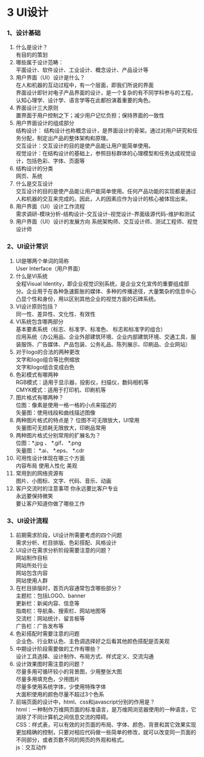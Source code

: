 # 3 UI设计 #
### 1、设计基础 ###

1. 什么是设计？  
有目的的策划
2. 哪些属于设计范畴：  
平面设计、软件设计、工业设计、概念设计、产品设计等
3. 用户界面（UI）设计是什么？  
在人和机器的互动过程中，有一个层面，即我们所说的界面  
界面设计即针对电子产品界面的设计，是一个复杂的有不同学科参与的工程，认知心理学、设计学、语言学等在此都扮演着重要的角色。
4. 界面设计三大原则  
置界面于用户控制之下；减少用户记忆负担；保持界面的一致性
5. 用户界面设计的组成部分  
结构设计： 结构设计也称概念设计，是界面设计的骨架。通过对用户研究和任务分配，制定出产品的整体架构和原理。  
交互设计：交互设计的目的是使产品能让用户能简单使用。  
视觉设计：在结构设计的基础上，参照目标群体的心理模型和任务达成视觉设计，包括色彩、字体、页面等  
6. 结构设计的分类  
网页、系统 
7. 什么是交互设计  
交互设计的目的是使产品能让用户能简单使用。任何产品功能的实现都是通过人和机器的交互来完成的。因此，人的因素应作为设计的核心被体现出来。  
8. 用户界面（UI）设计工作流程  
需求调研-模块分析-结构设计-交互设计-视觉设计-界面级源代码-维护和测试  
9. 用户界面（UI）设计的发展方向
系统架构师、交互设计师、测试工程师、视觉设计师
### 2、UI设计常识 ###
1. UI是哪两个单词的简称  
User Interface（用户界面）  
2. 什么是VI系统  
全程Visual Identity，即企业视觉识别系统，是企业文化宣传的重要组成部分。企业用于在各种急速膨胀的媒体、多种的传播途径，大量繁杂的信息中心凸显个性和身份，用以区别其他企业的视觉方面的石碑系统。  
3. VI设计原则包括？  
同一性、差异性、文化性、有效性  
4. VI系统包含哪两部分  
基本要素系统（标志、标准字、标准色、 标志和标准字的组合）  
应用系统（办公用品、企业外部建筑环境、企业内部建筑环境、交通工具、服装服饰、广告媒体、产品包装、公务礼品、陈列展示、印刷品、企业网站）
5. 对于logo的合法的两种更改  
文字和logo组合等比例缩放  
文字和logo组合变成白色
6. 色彩模式有哪两种  
RGB模式：适用于显示器，投影仪，扫描仪，数码相机等  
CMYK模式：适用于打印机、印刷机等  
7. 图片格式有哪两种？  
位图：像素是使用一格一格的小点来描述的   
矢量图：使用线段和曲线描述图像  
8. 两种图片格式的特点是？
位图不可无限放大，UI常用  
矢量图可无损耗无限放大，印刷品常用  
9. 两种图片格式分别常用的扩展名为？  
位图：*.jpg 、 *.gif、 *.png  
矢量图： *.ai、 *.eps、 *.cdr  
10. 可用性设计体现在哪三个方面  
内容布局 使用人性化 美观  
11. 常用到的网络资源有  
图片、小图标、文字、代码、音乐、动画  
12. 客户交流时的注意事项
你永远要比客户专业  
永远要保持微笑  
要让客户知道你做了哪些工作  
### 3、UI设计流程 ###
1. 前期需求阶段，UI设计所需要考虑的四个问题  
需求分析、栏目排版、色彩搭配、风格设计  
2. UI设计在需求分析阶段需要注意的问题？  
网站制作目标  
网站所处行业  
网站包含内容  
网站使用人群  
3. 在栏目排版时，首页内容通常包含哪些部分？  
主题栏：包括LOGO、banner  
更新栏：新闻内容、信息等  
指南栏：导航条、搜索栏、网站地图等  
交流栏：网站统计、留言板等  
广告栏：广告发布等  
4. 色彩搭配时需要注意的问题  
企业色、行业默认色、主色调选择好之后看其他颜色搭配是否美观  
5. 中期设计阶段需要做的工作有哪些？  
设计工具选择、设计制作、布局方式、样式定义、交流沟通  
6. 设计效果图时需注意的问题？  
尽量多用可循环较小的背景图，少用整张大图  
尽量多用填充色，少用图片  
尽量多使用系统字体，少使用特殊字体  
大面积使用的颜色尽量不超过3个色系  
7. 前端页面的设计中，html、css和javascript分别的作用是？  
html：一种制作万维网页面的标准语言，是万维网浏览器使用的一种语言，它消除了不同计算机之间信息交流的障碍。  
CSS：样式表，可以有效的对页面的布局、字体、颜色、背景和其它效果实现更加精确的控制，只要对相应代码做一些简单的修改，就可以改变同一页面的不同部分，或者页数不同的网页的外观和格式。  
js：交互动作
